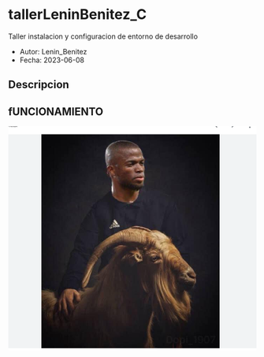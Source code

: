 # tallerLeninBenitez_C
Taller instalacion y configuracion de entorno de desarrollo
- Autor: Lenin_Benitez
- Fecha: 2023-06-08

## Descripcion 

## fUNCIONAMIENTO
![](img/imagen.png)


